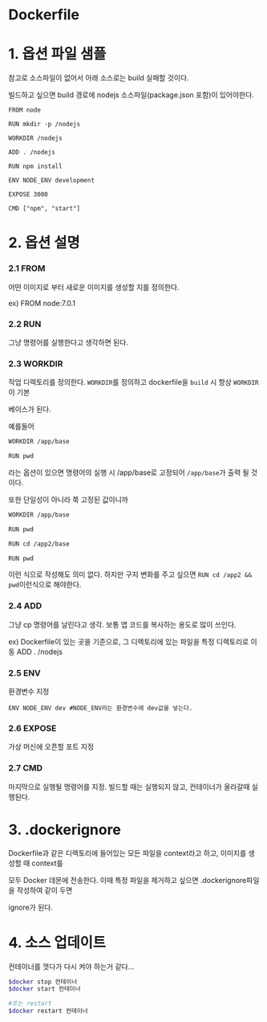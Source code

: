 ﻿# Dockerfile


# 1. 옵션 파일 샘플

참고로 소스파일이 없어서 아래 소스로는 build 실패할 것이다.

빌드하고 싶으면 build 경로에 nodejs 소스파일(package.json 포함)이 있어야한다.

```
FROM node

RUN mkdir -p /nodejs

WORKDIR /nodejs

ADD . /nodejs

RUN npm install

ENV NODE_ENV development

EXPOSE 3000

CMD ["npm", "start"]
```

# 2. 옵션 설명

### 2.1 FROM
어떤 이미지로 부터 새로운 이미지를 생성할 지를 정의한다.

ex) FROM node:7.0.1

### 2.2 RUN
그냥 명령어를 실행한다고 생각하면 된다.

### 2.3 WORKDIR
작업 디렉토리를 정의한다. `WORKDIR`를 정의하고 dockerfile을 `build` 시 항상 `WORKDIR`이 기본

베이스가 된다.

예를들어

```sh
WORKDIR /app/base

RUN pwd
```

라는 옵션이 있으면 명령어의 실행 시 /app/base로 고정되어 `/app/base`가 출력 될 것이다.

또한 단일성이 아니라 쭉 고정된 값이니까

```sh
WORKDIR /app/base

RUN pwd

RUN cd /app2/base

RUN pwd
```

이런 식으로 작성해도 의미 없다. 하지만 구지 변화를 주고 싶으면 `RUN cd /app2 && pwd`이런식으로 해야한다.

### 2.4 ADD
그냥 cp 명령어를 날린다고 생각. 보통 앱 코드를 복사하는 용도로 많이 쓰인다.

ex) Dockerfile이 있는 곳을 기준으로, 그 디렉토리에 있는 파일을 특정 디렉토리로 이동
ADD . /nodejs

### 2.5 ENV
환경변수 지정
```
ENV NODE_ENV dev #NODE_ENV라는 환경변수에 dev값을 넣는다.
```

### 2.6 EXPOSE
가상 머신에 오픈할 포트 지정

### 2.7 CMD
마지막으로 실행될 명령어를 지정. 빌드할 때는 실행되지 않고, 컨테이너가 올라갈때 실행된다.

# 3. .dockerignore
Dockerfile과 같은 디렉토리에 들어있는 모든 파일을 context라고 하고, 이미지를 생성할 때 context를

모두 Docker 데몬에 전송한다. 이때 특정 파일을 제거하고 싶으면 .dockerignore파일을 작성하여 같이 두면

ignore가 된다.

# 4. 소스 업데이트

컨테이너를 껏다가 다시 켜야 하는거 같다...

```sh
$docker stop 컨테이너
$docker start 컨테이너

#또는 restart
$docker restart 컨테이너
```